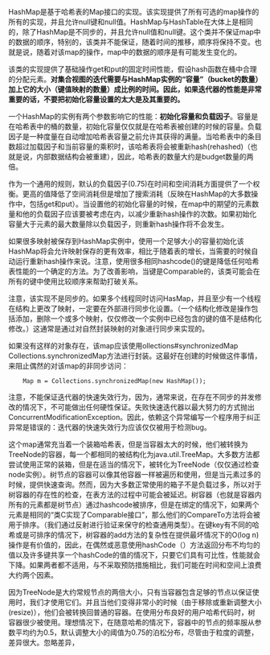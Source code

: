 HashMap是基于哈希表的Map接口的实现。该实现提供了所有可选的map操作的所有的实现，并且允许null键和null值。HashMap与HashTable在大体上是相同的，除了HashMap是不同步的，并且允许null值和null键。这个类并不保证map中的数据的顺序，特别的，该类并不能保证，随着时间的推移，顺序将保持不变。也就是说，随着对该map的操作，map中的数据的顺序是有可能发生变化的。

该类的实现提供了基础操作get和put的固定时间性能，假设hash函数在桶中合理的分配元素。**对集合视图的迭代需要与HashMap实例的“容量”（bucket的数量）加上它的大小（键值映射的数量）成比例的时间。因此，如果迭代器的性能是非常重要的话，不要把初始化容量设置的太大是及其重要的。**

一个HashMap的实例有两个参数影响它的性能：**初始化容量和负载因子**。容量是在哈希表中的桶的数量，初始化容量仅仅就是在哈希表被创建的时候的容量。负载因子是一种度量在自动增加哈希表容量之前允许其获得的满量。当哈希表中的条目数超过加载因子和当前容量的乘积时，该哈希表将会被重新hash(rehashed)（也就是说，内部数据结构会被重建），因此，哈希表的数量大约是budget数量的两倍。

作为一个通用的规则，默认的负载因子(0.75)在时间和空间消耗方面提供了一个权衡。更高的值降低了空间消耗但是增加了搜索消耗（反映在HashMap的大多数操作中，包括get和put）。当设置他的初始化容量的时候，在map中的期望的元素数量和他的负载因子应该要被考虑在内，以减少重新hash操作的次数。如果初始化容量大于元素的最大数量除以负载因子，则重新hash操作将不会发生。

如果很多映射被保存到HashMap实例中，使用一个足够大小的容量初始化该HashMap将会允许映射保存的更有效率，相比于随着表的增长，当需要的时候自动运行重新hash操作来说。注意，使用很多相同hashcode()的键是降低任何哈希表性能的一个确定的方法。为了改善影响，当键是Comparable的，该类可能会在所有的键中使用比较顺序来帮助打破关系。

注意，该实现不是同步的。如果多个线程同时访问HasMap，并且至少有一个线程在结构上更改了映射，一定要在外部进行同步化设置。（一个结构化修改是操作包括添加，删除一个或多个映射，仅仅修改一个实例中已经包含的键的值不是结构化修改。）这通常是通过对自然封装映射的对象进行同步来实现的。

如果没有这样的对象存在，该map应该使用ollections#synchronizedMap Collections.synchronizedMap方法进行封装。这最好在创建的时候做这件事情，来阻止偶然的对该map的非同步访问：

```
    Map m = Collections.synchronizedMap(new HashMap());
```

注意，不能保证迭代器的快速失效行为，因为，通常来说，在存在不同步的并发修改的情况下，不可能做出任何硬性保证。失败快速迭代器以最大努力的方式抛出ConcurrentModificationException。因此，依赖这个异常编写一个程序用于纠正异常是错误的：迭代器的快速失效行为应该仅仅被用于检测bug。

这个map通常充当着一个装箱哈希表，但是当容器太大的时候，他们被转换为TreeNode的容器，每一个都相同的被结构化为java.util.TreeMap。大多数方法都尝试使用正常的装箱，但是在适当的情况下，被转化为TreeNode（仅仅通过检查node实例）。树节点的容器可以像其他容器一样被遍历和使用，但是当元素过多的时候，提供快速查询。然而，因为大多数正常使用的箱子不是负载过多，所以对于树容器的存在性的检查，在表方法的过程中可能会被延迟。树容器（也就是容器内所有的元素都是树节点）通过hashcode被排序，但是在绑定的情况下，如果两个元素是相同的“类C实现了Comparable接口”，那么他们的CompareTo方法将会被用于排序。（我们通过反射进行验证来保守的检查通用类型）。在键key有不同的哈希或是可排序的情况下，树容器的add方法的复杂性在提供最坏情况下的O(log n)操作是有价值的，因此，在偶然或恶意使用hashCode（）方法返回分布不均匀的值以及许多键共享一个hashCode的值的情况下，只要它们具有可比性，性能就会下降。如果两者都不适用，与不采取预防措施相比，我们可能在时间和空间上浪费大约两个因素。

因为TreeNode是大约常规节点的两倍大小，只有当容器包含足够的节点以保证使用时，我们才使用它们。并且当他们变得非常小的时候（由于移除或重新调整大小(resize)），他们会被转换回普通的容器。在使用分布良好的用户哈希代码时，树容器很少被使用。理想情况下，在随意哈希的情况下，容器中的节点的频率服从参数平均约为0.5，默认调整大小的阈值为0.75的泊松分布，尽管由于粒度的调整，差异很大。忽略差异，